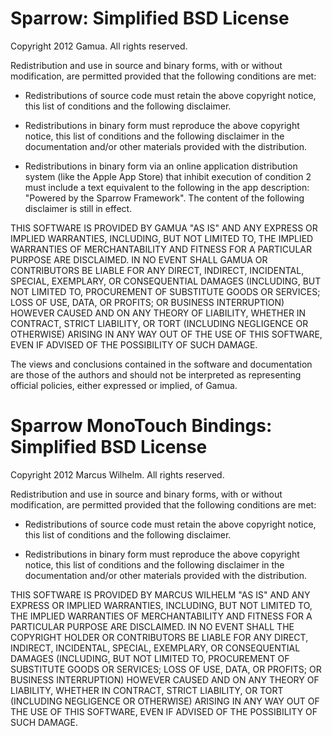 Sparrow: Simplified BSD License
===============================

Copyright 2012 Gamua. All rights reserved.

Redistribution and use in source and binary forms, with or without modification, are
permitted provided that the following conditions are met:

 - Redistributions of source code must retain the above copyright notice, this list of
   conditions and the following disclaimer.

 - Redistributions in binary form must reproduce the above copyright notice, this list
   of conditions and the following disclaimer in the documentation and/or other materials
   provided with the distribution.

 - Redistributions in binary form via an online application distribution system (like the 
   Apple App Store) that inhibit execution of condition 2 must include a text equivalent
   to the following in the app description: "Powered by the Sparrow Framework". 
   The content of the following disclaimer is still in effect.

THIS SOFTWARE IS PROVIDED BY GAMUA "AS IS" AND ANY EXPRESS OR IMPLIED WARRANTIES, 
INCLUDING, BUT NOT LIMITED TO, THE IMPLIED WARRANTIES OF MERCHANTABILITY AND
FITNESS FOR A PARTICULAR PURPOSE ARE DISCLAIMED. IN NO EVENT SHALL GAMUA OR
CONTRIBUTORS BE LIABLE FOR ANY DIRECT, INDIRECT, INCIDENTAL, SPECIAL, EXEMPLARY, OR
CONSEQUENTIAL DAMAGES (INCLUDING, BUT NOT LIMITED TO, PROCUREMENT OF SUBSTITUTE GOODS OR
SERVICES; LOSS OF USE, DATA, OR PROFITS; OR BUSINESS INTERRUPTION) HOWEVER CAUSED AND ON
ANY THEORY OF LIABILITY, WHETHER IN CONTRACT, STRICT LIABILITY, OR TORT (INCLUDING
NEGLIGENCE OR OTHERWISE) ARISING IN ANY WAY OUT OF THE USE OF THIS SOFTWARE, EVEN IF
ADVISED OF THE POSSIBILITY OF SUCH DAMAGE.

The views and conclusions contained in the software and documentation are those of the
authors and should not be interpreted as representing official policies, either expressed
or implied, of Gamua.

Sparrow MonoTouch Bindings: Simplified BSD License
==================================================

Copyright 2012 Marcus Wilhelm. All rights reserved.

Redistribution and use in source and binary forms, with or without modification, are 
permitted provided that the following conditions are met:

 - Redistributions of source code must retain the above copyright notice, this list of 
   conditions and the following disclaimer.
   
 - Redistributions in binary form must reproduce the above copyright notice, this list of 
   conditions and the following disclaimer in the documentation and/or other materials 
   provided with the distribution.

THIS SOFTWARE IS PROVIDED BY MARCUS WILHELM "AS IS" AND ANY EXPRESS OR IMPLIED WARRANTIES, 
INCLUDING, BUT NOT LIMITED TO, THE IMPLIED WARRANTIES OF MERCHANTABILITY AND FITNESS FOR A 
PARTICULAR PURPOSE ARE DISCLAIMED. IN NO EVENT SHALL THE COPYRIGHT HOLDER OR CONTRIBUTORS 
BE LIABLE FOR ANY DIRECT, INDIRECT, INCIDENTAL, SPECIAL, EXEMPLARY, OR CONSEQUENTIAL 
DAMAGES (INCLUDING, BUT NOT LIMITED TO, PROCUREMENT OF SUBSTITUTE GOODS OR SERVICES; LOSS 
OF USE, DATA, OR PROFITS; OR BUSINESS INTERRUPTION) HOWEVER CAUSED AND ON ANY THEORY OF 
LIABILITY, WHETHER IN CONTRACT, STRICT LIABILITY, OR TORT (INCLUDING NEGLIGENCE OR 
OTHERWISE) ARISING IN ANY WAY OUT OF THE USE OF THIS SOFTWARE, EVEN IF ADVISED OF THE 
POSSIBILITY OF SUCH DAMAGE.